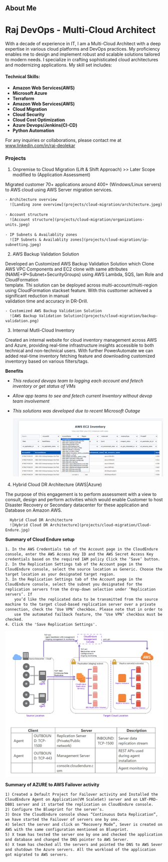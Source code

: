 
## About Me
# Raj DevOps - Multi-Cloud Architect

With a decade of experience in IT, I am a Multi-Cloud Architect with a deep expertise in various cloud platforms and DevOps practices. My proficiency enables me to design and implement robust and scalable solutions tailored to modern needs. I specialize in crafting sophisticated cloud architectures and modernizing applications. My skill set includes:

#### Technical Skills:
 - **Amazon Web Services(AWS)**
 - **Microsoft Azure**
 - **Terraform**
 - **Amazon Web Services(AWS)**
 - **Cloud Migration**
 - **Cloud Security**
 - **Cloud Cost Optimization**
 - **Azure Devops/Jenkins(CI-CD)**
 - **Python Automation**

For any inquiries or collaborations, please contact me at www.linkedin.com/in/raj-deolekar

### Projects

1. Onpremise to Cloud Migration (Lift & Shift Approach) >> Later Scope modified to (Application Assessment)

Migrated customer 70+ applications around 400+ (Windows/Linux servers) to AWS cloud using AWS Server migration services.

    - Architecture overview
      ![Landing zone overview](projects/cloud-migration/architecture.jpeg)  
      
    - Account structure
      ![Account structure](projects/cloud-migration/organizations-units.jpeg)
      
    - IP Subnets & Availablity zones
      ![IP Subnets & Availablity zones](projects/cloud-migration/ip-subnetting.jpeg) 
       

2. AWS Backup Validation Solution
   
  Developed an Customized AWS Backup Validation Solution which Clone AWS VPC Components and EC2 clone with same attributes (NAME+IP+Subnet+SecurityGroups) using AWS Lambda, SQS, Iam Role and CloudFormation  
  template. Thi solution can be deployed across multi-account/multi-region using CloudFormation stackset feature. With this custtomer achieved a significant reduction in manual   
  validation time and accuracy in DR-Drill.
  
    - Customized AWS Backup Validation Solution
      ![AWS Backup Validation Solution](projects/cloud-migration/backup-validation.png)
          

3. Internal Mutli-Cloud Inventory
   
  Created an internal website for cloud inventory management across AWS and Azure, providing real-time infrastructure insights accessible to both technical and non-technical users.
  With further PowerAutomate we can added real-time inventory fetching feature and downloading customized inventoryy based on various filters/tags.

  **Benefits**
  - *This reduced devops team to logging each account and fetech inventory or get status of VMs*
  - *Allow app teams to see and fetech current Inventory without devop team involvement*
  - *This solutions was developed due to recent Microsoft Outage*

      ![Internal Mutli-Cloud Inventory](projects/cloud-migration/cloud-inventory.png)

4. Hybrid Cloud DR Architecture (AWS|Azure)
   
  The purpose of this engagement is to perform assessment with a view to consult, design and
  perform activities which would enable Customer to host Disaster Recovery or Secondary
  datacenter for these application and Database on Amazon AWS.
  
      Hybrid Cloud DR Architecture
      ![Hybrid Cloud DR Architecture](projects/cloud-migration/Cloud-Endure.jpg)

 **Summary of Cloud Endure setup**

    1. In the AWS Credentials tab of the Account page in the CloudEndure console, enter the AWS Access Key ID and the AWS Secret Access Key credentials based on the required IAM policy Click the ‘Save’ button.
    2. In the Replication Settings tab of the Account page in the CloudEndure console, select the source location as Generic. Choose the target location as your designated target region.
    3. In the Replication Settings tab of the Account page in the CloudEndure console, select the subnet you designated for the replication servers from the drop-down selection under ‘Replication servers’. If  
        you’d like the replicated data to be transmitted from the source  machine to the target cloud-based replication server over a private connection, check the ‘Use VPN’ checkbox. Please note that in order to 
        use the automated failback feature, the ‘Use VPN’ checkbox must be checked.
    4. Click the 'Save Replication Settings'.

   ![Cloud-Endure Setup](projects/cloud-migration/Cloud-Endure-2.jpg)

  **Summary of AZURE to AWS Failover activity**

    1) Created a Default Project for Failover activity and Installed the CloudEndure Agent on Application(VM ScaleSet) server and on LNT-PRD-DB01 server and it started the replication on CloudEndure console.
    2) Configure the Blueprint for the server’s.
    3) Once the CloudEndure console shows “Continuous Data Replication”, we have started the Failover of servers one by one.
    4) Select the server and click on “Recovery Mode”, Sever is created on AWS with the same configuration mentioned on Blueprint.
    5) X team has tested the server one by one and checked the application and database and changed the DNS pointer to AWS Server.
    6) X team has checked all the servers and pointed the DNS to AWS Sever and shutdown the Azure servers. All the workload of the application got migrated to AWS servers.


  
 
